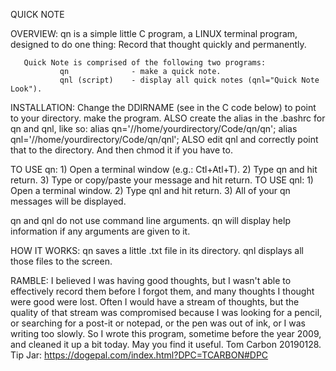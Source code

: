  QUICK NOTE

 OVERVIEW:
       qn is a simple little C program, a LINUX terminal program, designed to do one thing:
               Record that thought quickly and permanently. 

       Quick Note is comprised of the following two programs:
               qn              - make a quick note.
               qnl (script)    - display all quick notes (qnl="Quick Note Look").
        
 INSTALLATION: 
       Change the DDIRNAME (see in the C code below) to point to your directory. make the program.
       ALSO create the alias in the .bashrc for qn and qnl, like so:
               alias qn='//home/yourdirectory/Code/qn/qn';
               alias qnl='//home/yourdirectory/Code/qn/qnl';
       ALSO edit qnl and correctly point that to the directory. And then chmod it if you have to.

 TO USE qn: 
       1) Open a terminal window (e.g.: Ctl+Atl+T).
       2) Type qn and hit return.
       3) Type or copy/paste your message and hit return.
 TO USE qnl:
       1) Open a terminal window.
       2) Type qnl and hit return. 
       3) All of your qn messages will be displayed.

 qn and qnl do not use command line arguments. qn will display help information 
 if any arguments are given to it.

 HOW IT WORKS: qn saves a little .txt file in its directory. qnl displays all those files to the screen. 
 
 RAMBLE: I believed I was having good thoughts, but I wasn't able to effectively record
 them before I forgot them, and many thoughts I thought were good were lost. 
 Often I would have a stream of thoughts, but the quality of that stream was compromised
 because I was looking for a pencil, or searching for a post-it or notepad, or the pen was out of ink, or
 I was writing too slowly. So I wrote this program, sometime before the year 2009, and cleaned it up a bit today. 
 May you find it useful. Tom Carbon 20190128. Tip Jar: https://dogepal.com/index.html?DPC=TCARBON#DPC
